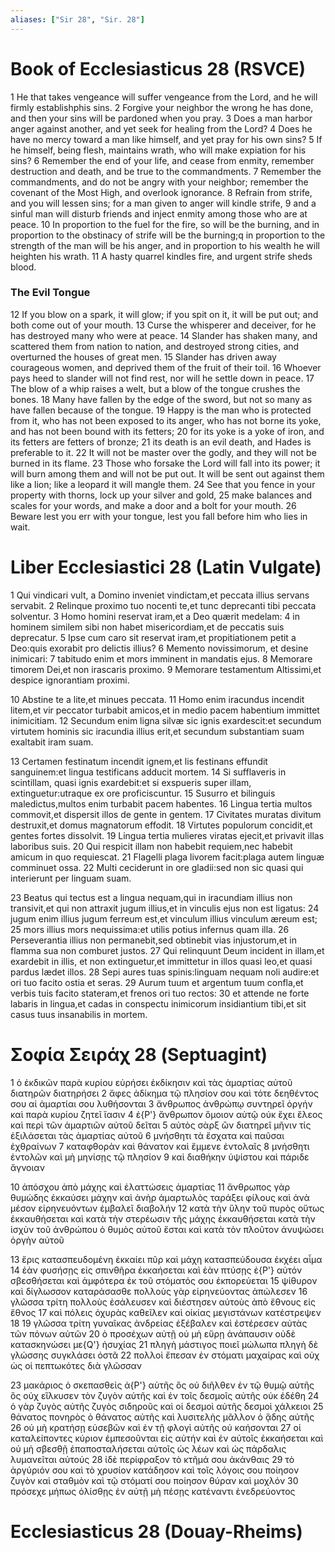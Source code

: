 ```yaml
---
aliases: ["Sir 28", "Sir. 28"]
---
```



# Book of Ecclesiasticus 28 (RSVCE)

1 He that takes vengeance will suffer vengeance from the Lord, and he will firmly establishphis sins.
2 Forgive your neighbor the wrong he has done, and then your sins will be pardoned when you pray.
3 Does a man harbor anger against another, and yet seek for healing from the Lord?
4 Does he have no mercy toward a man like himself, and yet pray for his own sins?
5 If he himself, being flesh, maintains wrath, who will make expiation for his sins?
6 Remember the end of your life, and cease from enmity, remember destruction and death, and be true to the commandments.
7 Remember the commandments, and do not be angry with your neighbor; remember the covenant of the Most High, and overlook ignorance.
8 Refrain from strife, and you will lessen sins; for a man given to anger will kindle strife,
9 and a sinful man will disturb friends and inject enmity among those who are at peace.
10 In proportion to the fuel for the fire, so will be the burning, and in proportion to the obstinacy of strife will be the burning;q in proportion to the strength of the man will be his anger, and in proportion to his wealth he will heighten his wrath.
11 A hasty quarrel kindles fire, and urgent strife sheds blood.
### The Evil Tongue
12 If you blow on a spark, it will glow; if you spit on it, it will be put out; and both come out of your mouth.
13 Curse the whisperer and deceiver, for he has destroyed many who were at peace.
14 Slander has shaken many, and scattered them from nation to nation, and destroyed strong cities, and overturned the houses of great men.
15 Slander has driven away courageous women, and deprived them of the fruit of their toil.
16 Whoever pays heed to slander will not find rest, nor will he settle down in peace.
17 The blow of a whip raises a welt, but a blow of the tongue crushes the bones.
18 Many have fallen by the edge of the sword, but not so many as have fallen because of the tongue.
19 Happy is the man who is protected from it, who has not been exposed to its anger, who has not borne its yoke, and has not been bound with its fetters;
20 for its yoke is a yoke of iron, and its fetters are fetters of bronze;
21 its death is an evil death, and Hades is preferable to it.
22 It will not be master over the godly, and they will not be burned in its flame.
23 Those who forsake the Lord will fall into its power; it will burn among them and will not be put out. It will be sent out against them like a lion; like a leopard it will mangle them.
24 See that you fence in your property with thorns, lock up your silver and gold,
25 make balances and scales for your words, and make a door and a bolt for your mouth.
26 Beware lest you err with your tongue, lest you fall before him who lies in wait.


# Liber Ecclesiastici 28 (Latin Vulgate)

1 Qui vindicari vult, a Domino inveniet vindictam,et peccata illius servans servabit.
2 Relinque proximo tuo nocenti te,et tunc deprecanti tibi peccata solventur.
3 Homo homini reservat iram,et a Deo quærit medelam:
4 in hominem similem sibi non habet misericordiam,et de peccatis suis deprecatur.
5 Ipse cum caro sit reservat iram,et propitiationem petit a Deo:quis exorabit pro delictis illius?
6 Memento novissimorum, et desine inimicari:
7 tabitudo enim et mors imminent in mandatis ejus.
8 Memorare timorem Dei,et non irascaris proximo.
9 Memorare testamentum Altissimi,et despice ignorantiam proximi.

10 Abstine te a lite,et minues peccata.
11 Homo enim iracundus incendit litem,et vir peccator turbabit amicos,et in medio pacem habentium immittet inimicitiam.
12 Secundum enim ligna silvæ sic ignis exardescit:et secundum virtutem hominis sic iracundia illius erit,et secundum substantiam suam exaltabit iram suam.

13 Certamen festinatum incendit ignem,et lis festinans effundit sanguinem:et lingua testificans adducit mortem.
14 Si sufflaveris in scintillam, quasi ignis exardebit:et si exspueris super illam, extinguetur:utraque ex ore proficiscuntur.
15 Susurro et bilinguis maledictus,multos enim turbabit pacem habentes.
16 Lingua tertia multos commovit,et dispersit illos de gente in gentem.
17 Civitates muratas divitum destruxit,et domus magnatorum effodit.
18 Virtutes populorum concidit,et gentes fortes dissolvit.
19 Lingua tertia mulieres viratas ejecit,et privavit illas laboribus suis.
20 Qui respicit illam non habebit requiem,nec habebit amicum in quo requiescat.
21 Flagelli plaga livorem facit:plaga autem linguæ comminuet ossa.
22 Multi ceciderunt in ore gladii:sed non sic quasi qui interierunt per linguam suam.

23 Beatus qui tectus est a lingua nequam,qui in iracundiam illius non transivit,et qui non attraxit jugum illius,et in vinculis ejus non est ligatus:
24 jugum enim illius jugum ferreum est,et vinculum illius vinculum æreum est;
25 mors illius mors nequissima:et utilis potius infernus quam illa.
26 Perseverantia illius non permanebit,sed obtinebit vias injustorum,et in flamma sua non comburet justos.
27 Qui relinquunt Deum incident in illam,et exardebit in illis, et non extinguetur,et immittetur in illos quasi leo,et quasi pardus lædet illos.
28 Sepi aures tuas spinis:linguam nequam noli audire:et ori tuo facito ostia et seras.
29 Aurum tuum et argentum tuum confla,et verbis tuis facito stateram,et frenos ori tuo rectos:
30 et attende ne forte labaris in lingua,et cadas in conspectu inimicorum insidiantium tibi,et sit casus tuus insanabilis in mortem.


# Σοφία Σειράχ 28 (Septuagint)

1 ὁ ἐκδικῶν παρὰ κυρίου εὑρήσει ἐκδίκησιν καὶ τὰς ἁμαρτίας αὐτοῦ διατηρῶν διατηρήσει
2 ἄφες ἀδίκημα τῷ πλησίον σου καὶ τότε δεηθέντος σου αἱ ἁμαρτίαι σου λυθήσονται
3 ἄνθρωπος ἀνθρώπῳ συντηρεῖ ὀργήν καὶ παρὰ κυρίου ζητεῖ ἴασιν
4 ἐ{P'} ἄνθρωπον ὅμοιον αὐτῷ οὐκ ἔχει ἔλεος καὶ περὶ τῶν ἁμαρτιῶν αὐτοῦ δεῖται
5 αὐτὸς σὰρξ ὢν διατηρεῖ μῆνιν τίς ἐξιλάσεται τὰς ἁμαρτίας αὐτοῦ
6 μνήσθητι τὰ ἔσχατα καὶ παῦσαι ἐχθραίνων
7 καταφθορὰν καὶ θάνατον καὶ ἔμμενε ἐντολαῖς
8 μνήσθητι ἐντολῶν καὶ μὴ μηνίσῃς τῷ πλησίον
9 καὶ διαθήκην ὑψίστου καὶ πάριδε ἄγνοιαν

10 ἀπόσχου ἀπὸ μάχης καὶ ἐλαττώσεις ἁμαρτίας
11 ἄνθρωπος γὰρ θυμώδης ἐκκαύσει μάχην καὶ ἀνὴρ ἁμαρτωλὸς ταράξει φίλους καὶ ἀνὰ μέσον εἰρηνευόντων ἐμβαλεῖ διαβολήν
12 κατὰ τὴν ὕλην τοῦ πυρὸς οὕτως ἐκκαυθήσεται καὶ κατὰ τὴν στερέωσιν τῆς μάχης ἐκκαυθήσεται κατὰ τὴν ἰσχὺν τοῦ ἀνθρώπου ὁ θυμὸς αὐτοῦ ἔσται καὶ κατὰ τὸν πλοῦτον ἀνυψώσει ὀργὴν αὐτοῦ

13 ἔρις κατασπευδομένη ἐκκαίει πῦρ καὶ μάχη κατασπεύδουσα ἐκχέει αἷμα
14 ἐὰν φυσήσῃς εἰς σπινθῆρα ἐκκαήσεται καὶ ἐὰν πτύσῃς ἐ{P'} αὐτόν σβεσθήσεται καὶ ἀμφότερα ἐκ τοῦ στόματός σου ἐκπορεύεται
15 ψίθυρον καὶ δίγλωσσον καταράσασθε πολλοὺς γὰρ εἰρηνεύοντας ἀπώλεσεν
16 γλῶσσα τρίτη πολλοὺς ἐσάλευσεν καὶ διέστησεν αὐτοὺς ἀπὸ ἔθνους εἰς ἔθνος
17 καὶ πόλεις ὀχυρὰς καθεῖλεν καὶ οἰκίας μεγιστάνων κατέστρεψεν
18 
19 γλῶσσα τρίτη γυναῖκας ἀνδρείας ἐξέβαλεν καὶ ἐστέρεσεν αὐτὰς τῶν πόνων αὐτῶν
20 ὁ προσέχων αὐτῇ οὐ μὴ εὕρῃ ἀνάπαυσιν οὐδὲ κατασκηνώσει με{Q'} ἡσυχίας
21 πληγὴ μάστιγος ποιεῖ μώλωπα πληγὴ δὲ γλώσσης συγκλάσει ὀστᾶ
22 πολλοὶ ἔπεσαν ἐν στόματι μαχαίρας καὶ οὐχ ὡς οἱ πεπτωκότες διὰ γλῶσσαν

23 μακάριος ὁ σκεπασθεὶς ἀ{P'} αὐτῆς ὃς οὐ διῆλθεν ἐν τῷ θυμῷ αὐτῆς ὃς οὐχ εἵλκυσεν τὸν ζυγὸν αὐτῆς καὶ ἐν τοῖς δεσμοῖς αὐτῆς οὐκ ἐδέθη
24 ὁ γὰρ ζυγὸς αὐτῆς ζυγὸς σιδηροῦς καὶ οἱ δεσμοὶ αὐτῆς δεσμοὶ χάλκειοι
25 θάνατος πονηρὸς ὁ θάνατος αὐτῆς καὶ λυσιτελὴς μᾶλλον ὁ ᾅδης αὐτῆς
26 οὐ μὴ κρατήσῃ εὐσεβῶν καὶ ἐν τῇ φλογὶ αὐτῆς οὐ καήσονται
27 οἱ καταλείποντες κύριον ἐμπεσοῦνται εἰς αὐτήν καὶ ἐν αὐτοῖς ἐκκαήσεται καὶ οὐ μὴ σβεσθῇ ἐπαποσταλήσεται αὐτοῖς ὡς λέων καὶ ὡς πάρδαλις λυμανεῖται αὐτούς
28 ἰδὲ περίφραξον τὸ κτῆμά σου ἀκάνθαις
29 τὸ ἀργύριόν σου καὶ τὸ χρυσίον κατάδησον καὶ τοῖς λόγοις σου ποίησον ζυγὸν καὶ σταθμὸν καὶ τῷ στόματί σου ποίησον θύραν καὶ μοχλόν
30 πρόσεχε μήπως ὀλίσθῃς ἐν αὐτῇ μὴ πέσῃς κατέναντι ἐνεδρεύοντος


# Ecclesiasticus 28 (Douay-Rheims)


